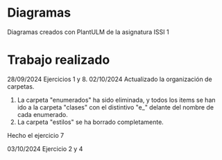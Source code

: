 # Diagramas
Diagramas creados con PlantULM de la asignatura ISSI 1

# Trabajo realizado
28/09/2024 Ejercicios 1 y 8.
02/10/2024 Actualizado la organización de carpetas.

1. La carpeta "enumerados" ha sido eliminada, y todos los items se han ido a la carpeta "clases" con el distintivo "e_" delante del nombre de cada enumerado.
2. La carpeta "estilos" se ha borrado completamente.

Hecho el ejercicio 7

03/10/2024 Ejercicio 2 y 4

